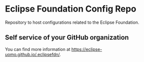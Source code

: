 # Eclipse Foundation Config Repo

Repository to host configurations related to the Eclipse Foundation.

## Self service of your GitHub organization

You can find more information at <https://eclipse-uomo.github.io/.eclipsefdn/>.
